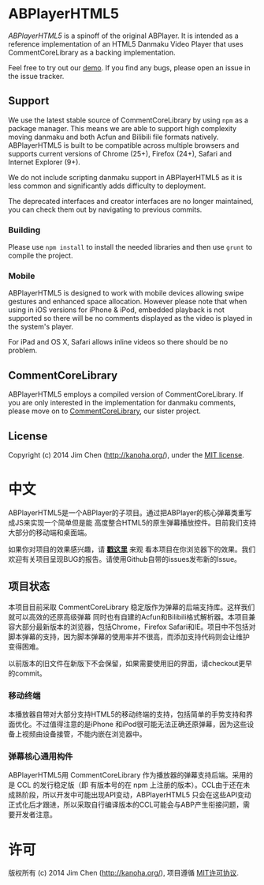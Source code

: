 # ABPlayerHTML5

*ABPlayerHTML5* is a spinoff of the original ABPlayer. 
It is intended as a reference implementation of an HTML5 Danmaku Video Player 
that uses CommentCoreLibrary as a backing implementation.

Feel free to try out our [demo](http://jabbany.github.io/ABPlayerHTML5/demo).
If you find any bugs, please open an issue in the issue tracker.

## Support

We use the latest stable source of CommentCoreLibrary by using `npm` as a package
manager. This means we are able to support high complexity moving danmaku and 
both Acfun and Bilibili file formats natively. ABPlayerHTML5 is built to be 
compatible across multiple browsers and supports current versions of 
Chrome (25+), Firefox (24+), Safari and Internet Explorer (9+). 

We do not include scripting danmaku support in ABPlayerHTML5 as it is less common
and significantly adds difficulty to deployment.

The deprecated interfaces and creator interfaces are no longer maintained, you 
can check them out by navigating to previous commits.

### Building

Please use `npm install` to install the needed libraries and then use `grunt` to
compile the project.

### Mobile

ABPlayerHTML5 is designed to work with mobile devices allowing swipe gestures 
and enhanced space allocation. However please note that when using in iOS 
versions for iPhone & iPod, embedded playback is not supported so there will be 
no comments displayed as the video is played in the system's player. 

For iPad and OS X, Safari allows inline videos so there should be no problem.

## CommentCoreLibrary

ABPlayerHTML5 employs a compiled version of CommentCoreLibrary. If you are only 
interested in the implementation for danmaku comments, please move on to 
[CommentCoreLibrary](https://github.com/jabbany/CommentCoreLibrary), our sister
project.

## License

Copyright (c) 2014 Jim Chen (http://kanoha.org/), under the 
[MIT license](http://www.opensource.org/licenses/mit-license.php).

# 中文

ABPlayerHTML5是一个ABPlayer的子项目。通过把ABPlayer的核心弹幕类重写成JS来实现一个简单但是能
高度整合HTML5的原生弹幕播放控件。目前我们支持大部分的移动端和桌面端。

如果你对项目的效果感兴趣，请 **[戳这里](http://jabbany.github.io/ABPlayerHTML5/demo)** 来观
看本项目在你浏览器下的效果。我们欢迎有关项目呈现BUG的报告。请使用Github自带的issues发布新的Issue。

## 项目状态

本项目目前采取 CommentCoreLibrary 稳定版作为弹幕的后端支持库。这样我们就可以高效的还原高级弹幕
同时也有自建的Acfun和Bilibili格式解析器。本项目兼容大部分最新版本的浏览器，包括Chrome，Firefox
Safari和IE。项目中不包括对脚本弹幕的支持，因为脚本弹幕的使用率并不很高，而添加支持代码则会让维护
变得困难。

以前版本的旧文件在新版下不会保留，如果需要使用旧的界面，请checkout更早的commit。

### 移动终端
本播放器自带对大部分支持HTML5的移动终端的支持，包括简单的手势支持和界面优化。不过值得注意的是iPhone
和iPod很可能无法正确还原弹幕，因为这些设备上视频由设备接管，不能内嵌在浏览器中。

### 弹幕核心通用构件
ABPlayerHTML5用 CommentCoreLibrary 作为播放器的弹幕支持后端。采用的是 CCL 的发行稳定版（即
有版本号的在 npm 上注册的版本）。CCL由于还在未成熟阶段，所以开发中可能出现API变动，ABPlayerHTML5
只会在这些API变动正式化后才跟进，所以采取自行编译版本的CCL可能会与ABP产生衔接问题，需要开发者注意。

# 许可
版权所有 (c) 2014 Jim Chen (http://kanoha.org/), 项目遵循 
[MIT许可协议](http://www.opensource.org/licenses/mit-license.php).
